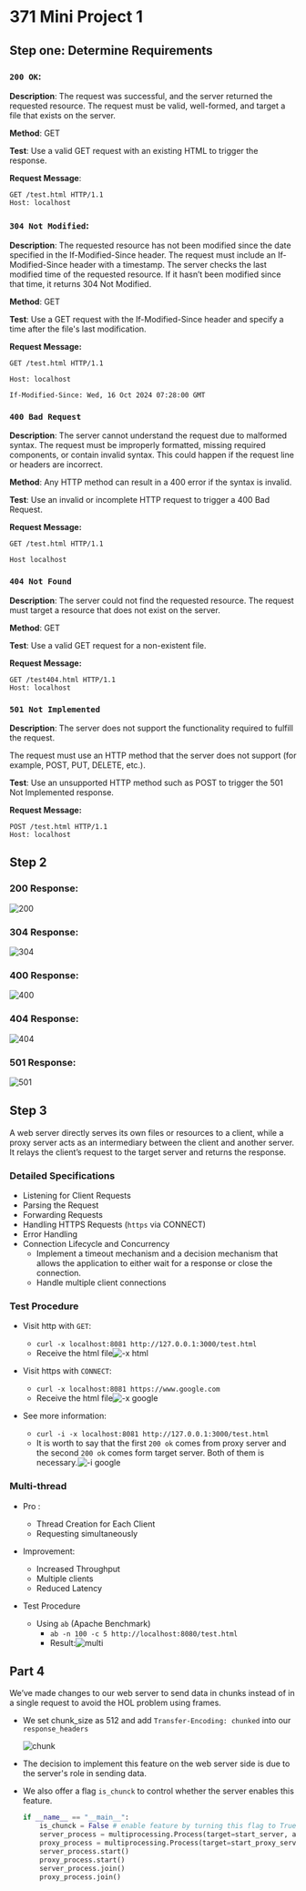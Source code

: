 # 371 Mini Project 1

## **Step one: Determine Requirements**

### `200 OK`:

**Description**: The request was successful, and the server returned the requested resource. The request must be valid, well-formed, and target a file that exists on the server.

**Method**: GET

**Test**: Use a valid GET request with an existing HTML to trigger the response.

**Request Message**:

``` http
GET /test.html HTTP/1.1
Host: localhost
```



### `304 Not Modified`:

**Description**: The requested resource has not been modified since the date specified in the If-Modified-Since header. The request must include an If-Modified-Since header with a timestamp. The server checks the last modified time of the requested resource. If it hasn’t been modified since that time, it returns 304 Not Modified.

**Method**: GET

**Test**: Use a GET request with the If-Modified-Since header and specify a time after the file's last modification.

**Request Message:**

```http
GET /test.html HTTP/1.1

Host: localhost

If-Modified-Since: Wed, 16 Oct 2024 07:28:00 GMT
```















### `400 Bad Request`

**Description**: The server cannot understand the request due to malformed syntax. The request must be improperly formatted, missing required components, or contain invalid syntax. This could happen if the request line or headers are incorrect.

**Method**: Any HTTP method can result in a 400 error if the syntax is invalid.

**Test**: Use an invalid or incomplete HTTP request to trigger a 400 Bad Request.

**Request Message:**

```http
GET /test.html HTTP/1.1

Host localhost
```

 

### `404 Not Found`

**Description**: The server could not find the requested resource. The request must target a resource that does not exist on the server.

**Method**: GET

**Test**: Use a valid GET request for a non-existent file.

**Request Message:**

``` http
GET /test404.html HTTP/1.1
Host: localhost
```



### `501 Not Implemented`

**Description**: The server does not support the functionality required to fulfill the request.

The request must use an HTTP method that the server does not support (for example, POST, PUT, DELETE, etc.).

**Test**: Use an unsupported HTTP method such as POST to trigger the 501 Not Implemented response.

**Request Message:**

``` http
POST /test.html HTTP/1.1
Host: localhost
```





## Step 2

### 200 Response:

![200](./src/1.png)

### 304 Response:

![304](./src/2.png)

### 400 Response:

![400](./src/3.png)

### 404 Response:

![404](./src/4.png)

### 501 Response:

![501](./src/5.png)



## Step 3

A web server directly serves its own files or resources to a client, while a proxy server acts as an intermediary between the client and another server. It relays the client’s request to the target server and returns the response.

### Detailed Specifications

* Listening for Client Requests
* Parsing the Request
* Forwarding Requests
* Handling HTTPS Requests (`https` via CONNECT)
* Error Handling
* Connection Lifecycle and Concurrency
  * Implement a timeout mechanism and a decision mechanism that allows the application to either wait for a response or close the connection.
  * Handle multiple client connections



### Test Procedure

* Visit http with `GET`:
  * `curl -x localhost:8081 http://127.0.0.1:3000/test.html  `
  * Receive the html file![-x html](./src/7.png)
  
  
  
* Visit https with `CONNECT`:
  
  * `curl -x localhost:8081 https://www.google.com `
  * Receive the html file![-x google](./src/6.png)
  
* See more information:
  * `curl -i -x localhost:8081 http://127.0.0.1:3000/test.html  `
  * It is worth to say that the first `200 ok` comes from proxy server and the second `200 ok` comes form target server. Both of them is necessary.![-i google](./src/8.png)

### Multi-thread

* Pro :
  * Thread Creation for Each Client
  * Requesting simultaneously

* Improvement:
  * Increased Throughput
  * Multiple clients
  * Reduced Latency
* Test Procedure
  * Using `ab` (Apache Benchmark)
    * `ab -n 100 -c 5 http://localhost:8080/test.html`
    * Result:![multi](./src/9.png)

## Part 4

We’ve made changes to our web server to send data in chunks instead of in a single request to avoid the HOL problem using frames.

* We set chunk_size as 512 and add `Transfer-Encoding: chunked` into our `response_headers`

  ![chunk](./src/10.png)

* The decision to implement this feature on the web server side is due to the server's role in sending data.

* We also offer a flag `is_chunck` to control whether the server enables this feature.

  ```python
  if __name__ == "__main__":
      is_chunck = False # enable feature by turning this flag to True
      server_process = multiprocessing.Process(target=start_server, args=('localhost', 8080, is_chunck))
      proxy_process = multiprocessing.Process(target=start_proxy_server, args=('localhost', 8081))
      server_process.start()
      proxy_process.start()  
      server_process.join()
      proxy_process.join()
  ```

